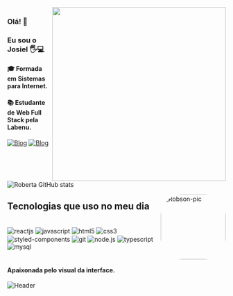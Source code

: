 <img src="https://raw.githubusercontent.com/MicaelliMedeiros/micaellimedeiros/master/image/computer-illustration.png" min-width="400px" max-width="400px" width="400px" align="right" alt="">


### Olá! 👋
### Eu sou o Josiel 🖐️💻
#### 🎓 Formada em Sistemas para Internet. 
#### 📚 Estudante de Web Full Stack pela Labenu.



        
[![Blog](https://img.shields.io/badge/LinkedIn-0077B5?style=for-the-badge&logo=linkedin&logoColor=white)](https://www.linkedin.com/)
[![Blog](https://img.shields.io/badge/Twitter-1DA1F2?style=for-the-badge&logo=twitter&logoColor=white)](https://twitter.com/)


![Roberta GitHub stats](https://github-readme-stats.vercel.app/api?username=VieiraMeloRoberta&show_icons=true&theme=radical)

<img align="right" alt="Robson-pic" height="150" style="border-radius:50px;" src="https://github.com/Shift-ky/curso-em-video-html-css/blob/main/_imagens/gifs-do-cubo-magico-0-unscreen.gif">

## Tecnologias que uso no meu dia  


<div style="display: inline_block"><br/>
    <img align="center" alt="reactjs"
    src="https://img.shields.io/badge/React-20232A?style=for-the-badge&logo=react&logoColor=61DAFB" />
    <img align="center" alt="javascript"
    src="https://img.shields.io/badge/JavaScript-323330?style=for-the-badge&logo=javascript&logoColor=F7DF1E" />   
    <img align="center" alt="html5" 
    src="https://img.shields.io/badge/HTML5-E34F26?style=for-the-badge&logo=html5&logoColor=white" />  
    <img align="center" alt="css3" 
    src="https://img.shields.io/badge/CSS3-1572B6?style=for-the-badge&logo=css3&logoColor=white" />
    <img align="center" alt="styled-components" 
    src="https://img.shields.io/badge/styled--components-DB7093?style=for-the-badge&logo=styled-components&logoColor=white" />   
    <img align="center" alt="git"                                                                                         
    src="https://img.shields.io/badge/Git-E34F26?style=for-the-badge&logo=git&logoColor=white" />   
    <img align="center" alt="node.js" 
    src="https://img.shields.io/badge/Node.js-43853D?style=for-the-badge&logo=node.js&logoColor=white" />
    <img align="center" alt="typescript" 
    src="https://img.shields.io/badge/TypeScript-007ACC?style=for-the-badge&logo=typescript&logoColor=white" />
    <img align="center" alt="mysql" 
    src="https://img.shields.io/badge/MySQL-00000F?style=for-the-badge&logo=mysql&logoColor=white" />
     
</div><br/>


#### Apaixonada pelo visual da interface.

<div>
<img align="center" alt="Header" src="https://github.com/joaopauloaramuni/joaopauloaramuni/blob/master/img/header.png?raw=true"/>
</div>
